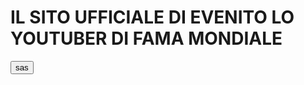 # IL SITO UFFICIALE DI EVENITO LO YOUTUBER DI FAMA MONDIALE
<input type="button" value="sas" onclick="alert('sus')"/>
  
